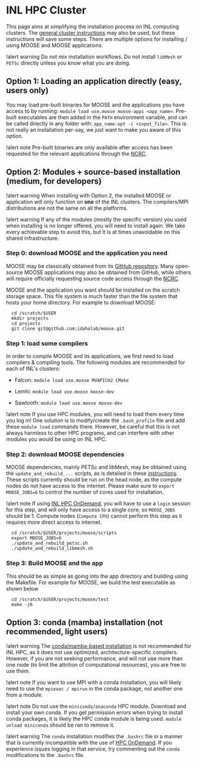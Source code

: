 # INL HPC Cluster

This page aims at simplifying the installation process on INL computing clusters.
The [general cluster instructions](hpc_install_moose.md) may also be used, but these
instructions will save some steps. There are multiple options for installing / using
MOOSE and MOOSE applications.

!alert warning
Do not mix installation workflows. Do not install `libMesh` or `PETSc` directly unless
you know what you are doing.

## Option 1: Loading an application directly (easy, users only)

You may load pre-built binaries for MOOSE
and the applications you have access to by running: `module load use.moose moose-apps <app_name>`.
Pre-built executables are then added in the `PATH` environment variable, and can be called
directly in any folder with: `app_name-opt -i <input_file>`. This is not really an installation per-say,
we just want to make you aware of this option.

!alert note
Pre-built binaries are only available after access has been requested for the relevant applications through the
[NCRC](help/inl/index.md).

## Option 2: Modules + source-based installation (medium, for developers)

!alert warning
When installing with Option 2, the installed MOOSE or application will only
function on **one** of the INL clusters. The compilers/MPI distributions are not the same
on all the platforms.

!alert warning
If any of the modules (mostly the specific version) you used when installing is no longer offered, you will need to
install again. We take every achievable step to avoid this, but it is at times unavoidable on this shared infrastructure.

### Step 0: download MOOSE and the application you need

MOOSE may be classically obtained from its [GitHub repository](https://github.com/idaholab/moose).
Many open-source MOOSE applications may also be obtained from GitHub, while others will require
officially requesting source code access through the [NCRC](help/inl/index.md).

MOOSE and the application you want should be installed on the scratch storage space. This file system
is much faster than the file system that hosts your home directory. For example to download MOOSE:

```
  cd /scratch/$USER
  mkdir projects
  cd projects
  git clone git@github.com:idaholab/moose.git
```

### Step 1: load some compilers

In order to compile MOOSE and its applications, we first need to load compilers & compiling tools.
The following modules are recommended for each of INL's clusters:

- Falcon: `module load use.moose MVAPICH2 CMake`

- Lemhi: `module load use.moose moose-dev`

- Sawtooth: `module load use.moose moose-dev`


!alert note
If you use HPC modules, you will need to load them every time you log in! One solution is to
modify/create the `.bash_profile` file and add these `module load` commands there. However, be careful
that this is not always harmless to other HPC programs, and can interfere with other modules
you would be using on INL HPC.

### Step 2: download MOOSE dependencies

MOOSE dependencies, mainly PETSc and libMesh, may be obtained using the `update_and_rebuild_...`
scripts, as is detailed in these [instructions](hpc_install_moose.md). These scripts currently
should be run on the head node, as the compute nodes do not have access to the internet.
Please make sure to `export MOOSE_JOBS=6` to control the number of cores used for installation.

!alert note
If using [INL HPC OnDemand](gen_ondemand.md), you will have to use a `login` session for
this step, and will only have access to a single core, so `MOOSE_JOBS` should be 1. Compute
nodes (`Compute CPU`) cannot perform this step as it requires more direct access to internet.

```
  cd /scratch/$USER/projects/moose/scripts
  export MOOSE_JOBS=6
  ./update_and_rebuild_petsc.sh
  ./update_and_rebuild_libmesh.sh
```

### Step 3: Build MOOSE and the app

This should be as simple as going into the app directory and building using the Makefile.
For example for MOOSE, we build the test executable as shown below

```
  cd /scratch/$USER/projects/moose/test
  make -j6
```

## Option 3: conda (mamba) installation (not recommended, light users)

!alert warning
The [conda/mamba-based installation](conda.md) is not recommended for INL HPC, as it does not use
optimized, architecture-specific compilers. However, if you are not seeking performance,
and will not use more than one node (to limit the attrition of computational resources),
you are free to use them.

!alert note
If you want to use MPI with a conda installation, you will likely need to use the `mpiexec / mpirun`
in the conda package, not another one from a module.

!alert note
Do not use the `miniconda/anaconda` HPC module. Download and install your own conda. If you get permission
errors when trying to install conda packages, it is likely the HPC conda module is being used.
`module unload miniconda` should be ran to remove it.

!alert warning
The `conda` installation modifies the `.bashrc` file in a manner that is currently incompatible with
the use of [HPC OnDemand](gen_ondemand.md). If you experience issues logging in that service, try
commenting out the `conda` modifications to the `.bashrc` file.
